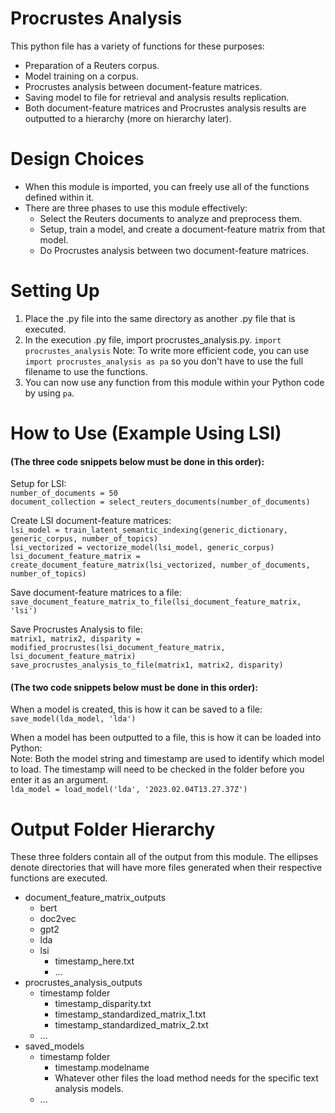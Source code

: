 # Procrustes Analysis
This python file has a variety of functions for these purposes:
- Preparation of a Reuters corpus.
- Model training on a corpus.
- Procrustes analysis between document-feature matrices.
- Saving model to file for retrieval and analysis results replication.
- Both document-feature matrices and Procrustes analysis results are outputted to a hierarchy (more on hierarchy later).

# Design Choices
- When this module is imported, you can freely use all of the functions defined within it.
- There are three phases to use this module effectively:
    - Select the Reuters documents to analyze and preprocess them.
    - Setup, train a model, and create a document-feature matrix from that model.
    - Do Procrustes analysis between two document-feature matrices.

# Setting Up
1. Place the .py file into the same directory as another .py file that is executed.
2. In the execution .py file, import procrustes_analysis.py.
    `import procrustes_analysis`
    Note: To write more efficient code, you can use `import procrustes_analysis as pa` so you don't have to use the full filename to use the functions.
3. You can now use any function from this module within your Python code by using `pa`.

# How to Use (Example Using LSI)

#### (The three code snippets below must be done in this order):
Setup for LSI:\
`number_of_documents = 50`\
`document_collection = select_reuters_documents(number_of_documents)`

Create LSI document-feature matrices:\
`lsi_model = train_latent_semantic_indexing(generic_dictionary, generic_corpus, number_of_topics)`\
`lsi_vectorized = vectorize_model(lsi_model, generic_corpus)`\
`lsi_document_feature_matrix = create_document_feature_matrix(lsi_vectorized, number_of_documents, number_of_topics)`

Save document-feature matrices to a file:\
`save_document_feature_matrix_to_file(lsi_document_feature_matrix, 'lsi')`

Save Procrustes Analysis to file:\
`matrix1, matrix2, disparity = modified_procrustes(lsi_document_feature_matrix, lsi_document_feature_matrix)`\
`save_procrustes_analysis_to_file(matrix1, matrix2, disparity)`

#### (The two code snippets below must be done in this order):
When a model is created, this is how it can be saved to a file:\
`save_model(lda_model, 'lda')`

When a model has been outputted to a file, this is how it can be loaded into Python:\
Note: Both the model string and timestamp are used to identify which model to load. The timestamp will need to be checked in the folder before you enter it as an argument.\
`lda_model = load_model('lda', '2023.02.04T13.27.37Z')`

# Output Folder Hierarchy
These three folders contain all of the output from this module. The ellipses denote directories that will have more files generated when their respective functions are executed.
- document_feature_matrix_outputs
    - bert
    - doc2vec
    - gpt2
    - lda
    - lsi
        - timestamp_here.txt
        - ...
- procrustes_analysis_outputs
    - timestamp folder
        - timestamp_disparity.txt
        - timestamp_standardized_matrix_1.txt
        - timestamp_standardized_matrix_2.txt
    - ...
- saved_models
    - timestamp folder
        - timestamp.modelname
        - Whatever other files the load method needs for the specific text analysis models.
    - ...
